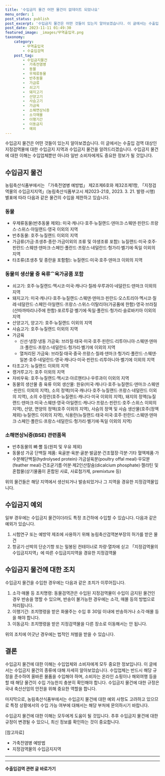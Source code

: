 ```yaml
---
title: '수입금지 물건 어떤 물건이 없데이트 되었나요'
menu_order: 1
post_status: publish
post_excerpt: '수입금지 물건은 어떤 것들이 있는지 알아보겠습니다. 이 글에서는 수출입 검역 대상인 지정검역물에 대한 수입금지 지역과 수입금지 물건을 알려드리겠습니다. 수입금지 물건에 대한 이해는 수입업체뿐만 아니라 일반 소비자에게도 중요한 정보가 될 것입니다.'
post_date: 2023-11-11 01:49:30
featured_image: _images/무역출입국.png
taxonomy:
    category:
        - 무역출입국
        - 수출입검역
    post_tag:
        - 수입금지물건
        -  가축전염병
        -  동물
        -  우제류동물
        -  반추동물
        -  가금류
        -  쇠고기
        -  돼지고기
        -  산양고기
        -  사슴고기
        -  가금육
        -  소해면상뇌증
        -  소각매몰
        -  이행기간
        -  이동금지
        -  예외
---
```



수입금지 물건은 어떤 것들이 있는지 알아보겠습니다. 이 글에서는 수출입 검역 대상인 지정검역물에 대한 수입금지 지역과 수입금지 물건을 알려드리겠습니다. 수입금지 물건에 대한 이해는 수입업체뿐만 아니라 일반 소비자에게도 중요한 정보가 될 것입니다.

## 수입금지 물건

농림축산식품부에서는 「가축전염병 예방법」 제2조제6호와 제32조제1항, 「지정검역물의 수입금지지역」(농림축산식품부고시 제2023-21호, 2023. 3. 21. 발령·시행) 별표에 따라 다음과 같은 물건의 수입을 제한하고 있습니다.

### 동물
- 우제류동물(반추동물 제외): 미국·캐나다·호주·뉴질랜드·덴마크·스웨덴·핀란드·프랑스·스위스·아일랜드·영국 이외의 지역
- 반추동물: 호주·뉴질랜드 이외의 지역
- 가금류(가금·초생추·종란·가금이외의 조류 및 야생조류 포함): 뉴질랜드·미국·호주‧핀란드‧스웨덴‧덴마크·스페인·폴란드·프랑스·네덜란드·헝가리·벨기에·독일 이외의 지역
- 타조류(초생추 및 종란을 포함함): 뉴질랜드·미국·호주‧덴마크 이외의 지역

### 동물의 생산물 중 육류⁀육가공품 포함
- 쇠고기: 호주·뉴질랜드·멕시코·미국·캐나다·칠레·우루과이‧네덜란드‧덴마크 이외의 지역
- 돼지고기: 미국·캐나다·호주·뉴질랜드·스웨덴·덴마크·핀란드·오스트리아·멕시코·칠레·네덜란드·스페인·아일랜드·프랑스·스위스·이탈리아(가공품에 한함)·영국·브라질(산따까따리나주에 한함)·포르투갈·벨기에·독일·폴란드·헝가리·슬로바키아 이외의 지역
- 산양고기, 양고기: 호주·뉴질랜드 이외의 지역
- 사슴고기: 호주·뉴질랜드 이외의 지역
- 가금육
  - 신선·냉장·냉동 가금육: 브라질·태국·미국·호주‧핀란드‧리투아니아‧스웨덴‧덴마크‧폴란드·프랑스·네덜란드·헝가리·벨기에 이외의 지역
  - 열처리된 가금육: 브라질·태국·중국·프랑스·칠레·덴마크·헝가리·폴란드·스웨덴·일본·호주·네덜란드·영국·캐나다·미국·핀란드·리투아니아·벨기에 이외의 지역
- 타조고기: 뉴질랜드 이외의 지역
- 캥거루고기: 호주 이외의 지역
- 자비우육: 호주·뉴질랜드·멕시코·아르헨티나·우루과이 이외의 지역
- 동물의 생산물 중 육류 이외 생산물: 원유(미국·캐나다·호주·뉴질랜드·덴마크·스웨덴·핀란드 이외의 지역), 소의 정액(미국·캐나다·호주·뉴질랜드·프랑스·네덜란드 이외의 지역), 소의 수정란(호주·뉴질랜드·캐나다·미국 이외의 지역), 돼지의 정액(뉴질랜드·덴마크·미국·스웨덴·영국·아일랜드·캐나다·프랑스·핀란드·호주·스위스 이외의 지역), 산양, 면양의 정액(호주 이외의 지역), 사슴의 정액 및 사슴 생산물(호주(정액 제외)·뉴질랜드 이외의 지역), 식용란(뉴질랜드·태국·미국·호주‧핀란드‧스웨덴‧덴마크·스페인·폴란드·프랑스·네덜란드·헝가리·벨기에·독일 이외의 지역)

### 소해면상뇌증(BSE) 관련품목
- 반추동물의 뼈·뿔 등(원피 및 우유 제외)
- 동물성 가공 단백질 제품: 육골분·육분·골분·발굽분·건조혈장·각분·기타 혈액제품·가수분해단백질(hydrolysed protein)·가금설육분(poultry offal meal)·우모분(feather meal)·건조굳기름·어분·제2인산칼슘(dicalcium phosphate)·젤라틴 및 혼합물(상기물품이 혼합된 사료, 사료첨가제, premixture 등)

위의 물건들은 해당 지역에서 생산되거나 발송되었거나 그 지역을 경유한 지정검역물입니다.

## 수입금지 예외

일부 경우에는 수입금지 물건이더라도 특정 조건하에 수입할 수 있습니다. 다음과 같은 예외가 있습니다.

1. 시험연구 또는 예방약 제조에 사용하기 위해 농림축산검역본부장의 허가를 받은 물건
2. 항공기·선박의 단순기항 또는 밀봉된 컨테이너로 차량·열차에 싣고 「지정검역물의 수입금지지역」에 따른 수입금지지역을 경유한 지정검역물

## 수입금지 물건에 대한 조치

수입금지 물건을 수입한 경우에는 다음과 같은 조치가 이루어집니다.

1. 소각·매몰 등 조치명령: 동물검역관은 수입된 지정검역물이 수입이 금지된 물건인 경우 반송을 명할 수 있으며, 반송이 불가능한 경우에는 소각, 매몰 등의 방법으로 처리됩니다.
2. 이행기간: 조치명령을 받은 화물주는 수입 후 30일 이내에 반송하거나 소각·매몰 등을 해야 합니다.
3. 이동금지: 조치명령을 받은 지정검역물을 다른 장소로 이동해서는 안 됩니다.

위의 조치에 어긋난 경우에는 법적인 처벌을 받을 수 있습니다.

## 결론

수입금지 물건에 대한 이해는 수입업체와 소비자에게 모두 중요한 정보입니다. 이 글에서는 수입금지 물건의 종류에 대해 자세히 알아보았습니다. 수입업체는 반드시 해당 규정을 준수하여 올바른 물품을 수입해야 하며, 소비자는 온라인 쇼핑이나 해외여행 등을 할 때 해당 물건이 수입 가능한지 충분히 확인해야 합니다. 수입금지 물건에 대한 규정은 국내 축산산업의 안전을 위해 중요한 역할을 합니다.

마지막으로, 농림축산식품부에서는 수입금지 물건에 대한 예외 사항도 고려하고 있으므로 특정 상황에서의 수입 가능 여부에 대해서는 해당 부처에 문의하시기 바랍니다. 

수입금지 물건에 대한 이해는 모두에게 도움이 될 것입니다. 추후 수입금지 물건에 대한 규정이 변경될 수 있으니, 최신 정보를 확인하는 것이 중요합니다.

[참고자료]
- 가축전염병 예방법
- 지정검역물의 수입금지지역

---
<!-- wp:separator -->
<hr class="wp-block-separator has-alpha-channel-opacity"/>
<!-- /wp:separator -->

<!-- wp:group {"backgroundColor":"base","layout":{"type":"constrained"}} -->
<div class="wp-block-group has-base-background-color has-background"><!-- wp:paragraph {"align":"center","fontSize":"medium"} -->
<p class="has-text-align-center has-large-font-size"><strong>수출입검역 관련 글 바로가기</strong></p>
<!-- /wp:paragraph -->


<!-- wp:latest-posts
{"categories":[{"id":15006,"count":19,"description":"","link":"https://uknowlaw.com/category/%ec%88%98%ec%b6%9c%ec%9e%85%ea%b2%80%ec%97%ad/","name":"수출입검역","slug":"수출입검역","taxonomy":"category","parent":0,"meta":[],"_links":{"self":[{"href":"https://uknowlaw.com/wp-json/wp/v2/categories/15006"}],"collection":[{"href":"https://uknowlaw.com/wp-json/wp/v2/categories"}],"about":[{"href":"https://uknowlaw.com/wp-json/wp/v2/taxonomies/category"}],"wp:post_type":[{"href":"https://uknowlaw.com/wp-json/wp/v2/posts?categories=15006"}],"curies":[{"name":"wp","href":"https://api.w.org/{rel}","templated":true}]}}],"postsToShow":100,"excerptLength":28,"postLayout":"grid","columns":2,"featuredImageAlign":"left","featuredImageSizeSlug":"large","fontSize":"small"} /--></div>
<!-- /wp:group -->